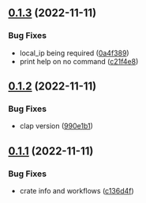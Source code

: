 ## [0.1.3](https://github.com/jogi1/qwsak/compare/v0.1.2...v0.1.3) (2022-11-11)


### Bug Fixes

* local_ip being required ([0a4f389](https://github.com/jogi1/qwsak/commit/0a4f3891d86fdf8bd572d5a7e69d53608d9b0bc2))
* print help on no command ([c21f4e8](https://github.com/jogi1/qwsak/commit/c21f4e87f037f2fea33aaf27fbeb883db072fca2))



## [0.1.2](https://github.com/jogi1/qwsak/compare/v0.1.1...v0.1.2) (2022-11-11)


### Bug Fixes

* clap version ([990e1b1](https://github.com/jogi1/qwsak/commit/990e1b164da552950593da3a335ead61b783004c))



## [0.1.1](https://github.com/jogi1/qwsak/compare/c136d4f8124a1134f7257ab2055ff93b80276d47...v0.1.1) (2022-11-11)


### Bug Fixes

* crate info and workflows ([c136d4f](https://github.com/jogi1/qwsak/commit/c136d4f8124a1134f7257ab2055ff93b80276d47))



